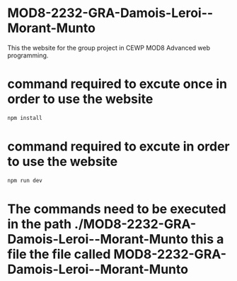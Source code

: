 # MOD8-2232-GRA-Damois-Leroi--Morant-Munto
This the website for the group project in CEWP MOD8 Advanced web programming.

# command required to excute once in order to use the website
```sh
npm install
```
# command required to excute in order to use the website
```sh
npm run dev
```
# The commands need to be executed in the path ./MOD8-2232-GRA-Damois-Leroi--Morant-Munto this a file the file called MOD8-2232-GRA-Damois-Leroi--Morant-Munto
